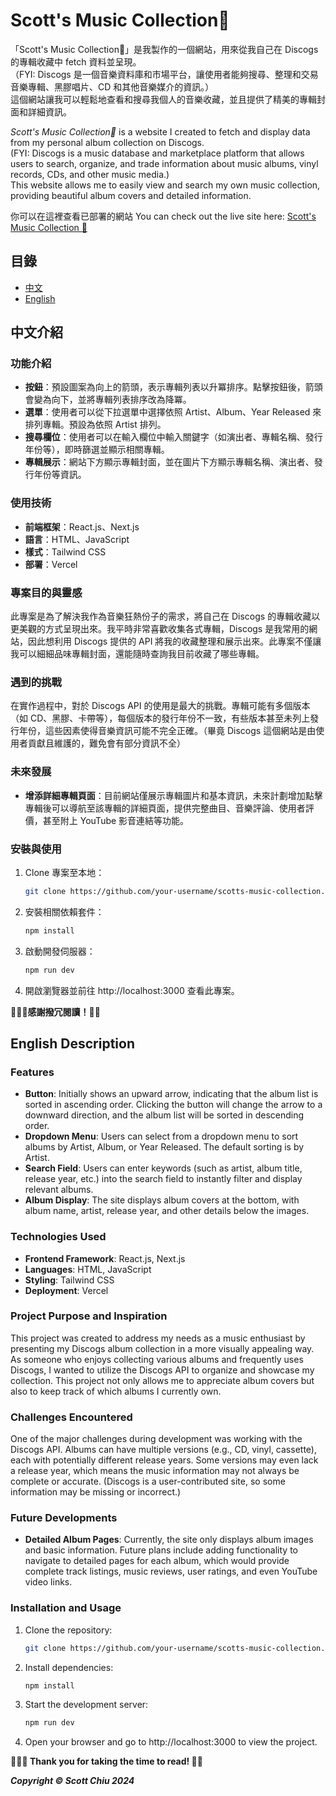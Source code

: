 # Scott's Music Collection💽

「Scott's Music Collection💽」是我製作的一個網站，用來從我自己在 Discogs 的專輯收藏中 fetch 資料並呈現。</br>
（FYI: Discogs 是一個音樂資料庫和市場平台，讓使用者能夠搜尋、整理和交易音樂專輯、黑膠唱片、CD 和其他音樂媒介的資訊。）</br>
這個網站讓我可以輕鬆地查看和搜尋我個人的音樂收藏，並且提供了精美的專輯封面和詳細資訊。

_Scott's Music Collection💽_ is a website I created to fetch and display data from my personal album collection on Discogs.</br>
(FYI: Discogs is a music database and marketplace platform that allows users to search, organize, and trade information about music albums, vinyl records, CDs, and other music media.) </br>
This website allows me to easily view and search my own music collection, providing beautiful album covers and detailed information.

你可以在這裡查看已部署的網站
You can check out the live site here: [Scott's Music Collection 💽](https://scottchiu-discogs-collection.vercel.app/)

## 目錄

- [中文](#中文介紹)
- [English](#english-description)

## 中文介紹

### 功能介紹

- **按鈕**：預設圖案為向上的箭頭，表示專輯列表以升冪排序。點擊按鈕後，箭頭會變為向下，並將專輯列表排序改為降冪。
- **選單**：使用者可以從下拉選單中選擇依照 Artist、Album、Year Released 來排列專輯。預設為依照 Artist 排列。
- **搜尋欄位**：使用者可以在輸入欄位中輸入關鍵字（如演出者、專輯名稱、發行年份等），即時篩選並顯示相關專輯。
- **專輯展示**：網站下方顯示專輯封面，並在圖片下方顯示專輯名稱、演出者、發行年份等資訊。

### 使用技術

- **前端框架**：React.js、Next.js
- **語言**：HTML、JavaScript
- **樣式**：Tailwind CSS
- **部署**：Vercel

### 專案目的與靈感

此專案是為了解決我作為音樂狂熱份子的需求，將自己在 Discogs 的專輯收藏以更美觀的方式呈現出來。我平時非常喜歡收集各式專輯，Discogs 是我常用的網站，因此想利用 Discogs 提供的 API 將我的收藏整理和展示出來。此專案不僅讓我可以細細品味專輯封面，還能隨時查詢我目前收藏了哪些專輯。

### 遇到的挑戰

在實作過程中，對於 Discogs API 的使用是最大的挑戰。專輯可能有多個版本（如 CD、黑膠、卡帶等），每個版本的發行年份不一致，有些版本甚至未列上發行年份，這些因素使得音樂資訊可能不完全正確。（畢竟 Discogs 這個網站是由使用者貢獻且維護的，難免會有部分資訊不全）

### 未來發展

- **增添詳細專輯頁面**：目前網站僅展示專輯圖片和基本資訊，未來計劃增加點擊專輯後可以導航至該專輯的詳細頁面，提供完整曲目、音樂評論、使用者評價，甚至附上 YouTube 影音連結等功能。

### 安裝與使用

1. Clone 專案至本地：
   ```bash
   git clone https://github.com/your-username/scotts-music-collection.git
2. 安裝相關依賴套件：
   ```bash
   npm install
3. 啟動開發伺服器：
   ```bash
   npm run dev
4. 開啟瀏覽器並前往 http://localhost:3000 查看此專案。

__🙇🏻‍♂️感謝撥冗閱讀！🙏🏻__

## English Description

### Features

- **Button**: Initially shows an upward arrow, indicating that the album list is sorted in ascending order. Clicking the button will change the arrow to a downward direction, and the album list will be sorted in descending order.
- **Dropdown Menu**: Users can select from a dropdown menu to sort albums by Artist, Album, or Year Released. The default sorting is by Artist.
- **Search Field**: Users can enter keywords (such as artist, album title, release year, etc.) into the search field to instantly filter and display relevant albums.
- **Album Display**: The site displays album covers at the bottom, with album name, artist, release year, and other details below the images.

### Technologies Used

- **Frontend Framework**: React.js, Next.js
- **Languages**: HTML, JavaScript
- **Styling**: Tailwind CSS
- **Deployment**: Vercel

### Project Purpose and Inspiration

This project was created to address my needs as a music enthusiast by presenting my Discogs album collection in a more visually appealing way. As someone who enjoys collecting various albums and frequently uses Discogs, I wanted to utilize the Discogs API to organize and showcase my collection. This project not only allows me to appreciate album covers but also to keep track of which albums I currently own.

### Challenges Encountered

One of the major challenges during development was working with the Discogs API. Albums can have multiple versions (e.g., CD, vinyl, cassette), each with potentially different release years. Some versions may even lack a release year, which means the music information may not always be complete or accurate. (Discogs is a user-contributed site, so some information may be missing or incorrect.)

### Future Developments

- **Detailed Album Pages**: Currently, the site only displays album images and basic information. Future plans include adding functionality to navigate to detailed pages for each album, which would provide complete track listings, music reviews, user ratings, and even YouTube video links.

### Installation and Usage

1. Clone the repository:
   ```bash
   git clone https://github.com/your-username/scotts-music-collection.git
2. Install dependencies:
   ```bash
   npm install
3. Start the development server:
   ```bash
   npm run dev
4. Open your browser and go to http://localhost:3000 to view the project.

__🙇🏻‍♂️ Thank you for taking the time to read! 🙏🏻__




***Copyright © Scott Chiu 2024***
